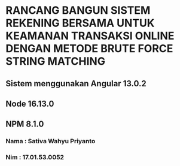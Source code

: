 # RANCANG BANGUN SISTEM REKENING BERSAMA UNTUK KEAMANAN TRANSAKSI ONLINE DENGAN METODE BRUTE FORCE STRING MATCHING

## Sistem menggunakan Angular 13.0.2
## Node 16.13.0
## NPM 8.1.0

### Nama : Sativa Wahyu Priyanto
### Nim : 17.01.53.0052

